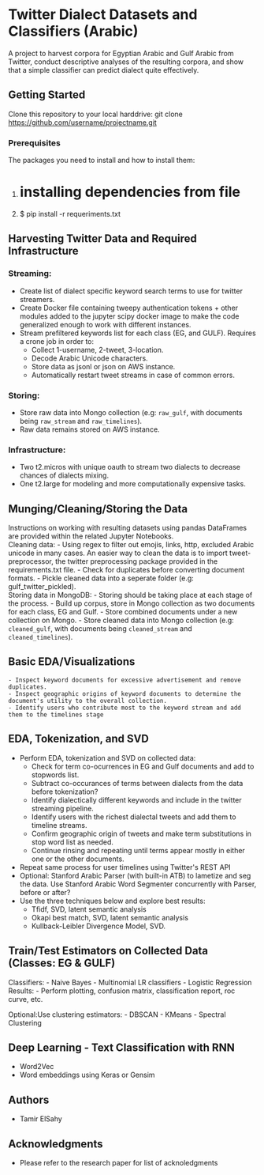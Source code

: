 # Twitter Dialect Datasets and Classifiers (Arabic)
A project to harvest corpora for Egyptian Arabic and Gulf Arabic from Twitter, conduct descriptive analyses of the resulting corpora, and show that a simple classifier can predict dialect quite effectively. 

## Getting Started
Clone this repository to your local harddrive: git clone https://github.com/username/projectname.git

### Prerequisites
The packages you need to install and how to install them:
1. # installing dependencies from file
2. $ pip install -r requeriments.txt

## Harvesting Twitter Data and Required Infrastructure
### Streaming:
- Create list of dialect specific keyword search terms to use for twitter streamers.
- Create Docker file containing tweepy authentication tokens + other modules added to the jupyter scipy docker image to make the code generalized enough to work with different instances.
- Stream prefiltered keywords list for each class (EG, and GULF). Requires a crone job in order to:
	- Collect 1-username, 2-tweet, 3-location.  
	- Decode Arabic Unicode characters.
	- Store data as jsonl or json on AWS instance. 
	- Automatically restart tweet streams in case of common errors. 
    
### Storing:
- Store raw data into Mongo collection (e.g: `raw_gulf`, with documents being `raw_stream` and `raw_timelines`). 
- Raw data remains stored on AWS instance. 

### Infrastructure: 
- Two t2.micros with unique oauth to stream two dialects to decrease chances of dialects mixing. 
- One t2.large for modeling and more computationally expensive tasks. 

## Munging/Cleaning/Storing the Data
Instructions on working with resulting datasets using pandas DataFrames are provided within the related Jupyter Notebooks.   
Cleaning data:
	- Using regex to filter out emojis, links, http, excluded Arabic unicode in many cases. An easier way to clean the data is to import tweet-preprocessor, the twitter preprocessing package provided in the requirements.txt file.
	- Check for duplicates before converting document formats.
	- Pickle cleaned data into a seperate folder (e.g: gulf_twitter_pickled).   
Storing data in MongoDB:
	- Storing should be taking place at each stage of the process. 
	- Build up corpus, store in Mongo collection as two documents for each class, EG and Gulf.
	- Store combined documents under a new collection on Mongo.
	- Store cleaned data into Mongo collection (e.g: `cleaned_gulf`, with documents being `cleaned_stream` and `cleaned_timelines`). 
    
## Basic EDA/Visualizations
	- Inspect keyword documents for excessive advertisement and remove duplicates. 
	- Inspect geographic origins of keyword documents to determine the document's utility to the overall collection. 
	- Identify users who contribute most to the keyword stream and add them to the timelines stage
    
## EDA, Tokenization, and SVD 
- Perform EDA, tokenization and SVD on collected data:
	- Check for term co-ocurrences in EG and Gulf documents and add to stopwords list. 
	- Subtract co-occurances of terms between dialects from the data before tokenization?
	- Identify dialectically different keywords and include in the twitter streaming pipeline.
	- Identify users with the richest dialectal tweets and add them to timeline streams. 
	- Confirm geographic origin of tweets and make term substitutions in stop word list as needed.
	- Continue rinsing and repeating until terms appear mostly in either one or the other documents.
- Repeat same process for user timelines using Twitter's REST API
- Optional: Stanford Arabic Parser (with built-in ATB) to lametize and seg the data. Use Stanford Arabic Word Segmenter concurrently with Parser, before or after? 
- Use the three techniques below and explore best results:
	- Tfidf, SVD, latent semantic analysis
	- Okapi best match, SVD, latent semantic analysis
	- Kullback-Leibler Divergence Model, SVD. 

## Train/Test Estimators on Collected Data (Classes: EG & GULF) 
Classifiers: 
	- Naive Bayes
	- Multinomial LR classifiers
	- Logistic Regression
Results:
	- Perform plotting, confusion matrix, classification report, roc curve, etc.  

Optional:Use clustering estimators: 
	- DBSCAN
	- KMeans
	- Spectral Clustering

## Deep Learning - Text Classification with RNN
- Word2Vec
- Word embeddings using Keras or Gensim

## Authors
- Tamir ElSahy

## Acknowledgments
- Please refer to the research paper for list of acknoledgments
